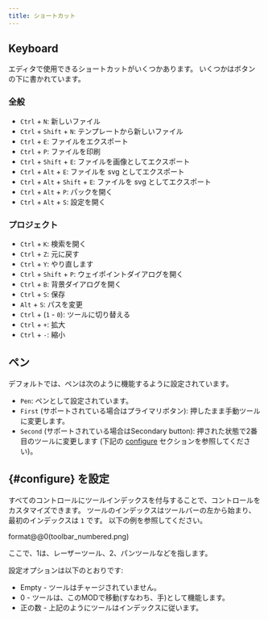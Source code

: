 ```yaml
---
title: ショートカット
---
```


## Keyboard

エディタで使用できるショートカットがいくつかあります。
いくつかはボタンの下に書かれています。

### 全般

- `Ctrl` + `N`: 新しいファイル
- `Ctrl` + `Shift` + `N`: テンプレートから新しいファイル
- `Ctrl` + `E`: ファイルをエクスポート
- `Ctrl` + `P`: ファイルを印刷
- `Ctrl` + `Shift` + `E`: ファイルを画像としてエクスポート
- `Ctrl` + `Alt` + `E`: ファイルを svg としてエクスポート
- `Ctrl` + `Alt` + `Shift` + `E`: ファイルを svg としてエクスポート
- `Ctrl` + `Alt` + `P`: パックを開く
- `Ctrl` + `Alt` + `S`: 設定を開く

### プロジェクト

- `Ctrl` + `K`: 検索を開く
- `Ctrl` + `Z`: 元に戻す
- `Ctrl` + `Y`: やり直します
- `Ctrl` + `Shift` + `P`: ウェイポイントダイアログを開く
- `Ctrl` + `B`: 背景ダイアログを開く
- `Ctrl` + `S`: 保存
- `Alt` + `S`: パスを変更
- `Ctrl` + (`1` - `0`): ツールに切り替える
- `Ctrl` + `+`: 拡大
- `Ctrl` + `-`: 縮小

## ペン

デフォルトでは、ペンは次のように機能するように設定されています。

- `Pen`: ペンとして設定されています。
- `First` (サポートされている場合はプライマリボタン): 押したまま手動ツールに変更します。
- `Second` (サポートされている場合はSecondary button): 押された状態で2番目のツールに変更します (下記の [configure](#configure) セクションを参照してください)。

## {#configure} を設定

すべてのコントロールにツールインデックスを付与することで、コントロールをカスタマイズできます。 ツールのインデックスはツールバーの左から始まり、最初のインデックスは `1` です。 以下の例を参照してください。

format@@0(toolbar_numbered.png)

ここで、1は、レーザーツール、2、パンツールなどを指します。

設定オプションは以下のとおりです:

- Empty - ツールはチャージされていません。
- 0 - ツールは、このMODで移動(すなわち、手)として機能します。
- 正の数 - 上記のようにツールはインデックスに従います。
